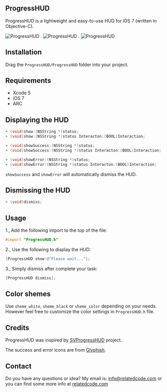 ## ProgressHUD

ProgressHUD is a lightweight and easy-to-use HUD for iOS 7 (written in Objective-C).

![ProgressHUD](http://relatedcode.com/progresshud/101.png)
.
![ProgressHUD](http://relatedcode.com/progresshud/102.png)
.
![ProgressHUD](http://relatedcode.com/progresshud/103.png)

## Installation

Drag the `ProgressHUD/ProgressHUD` folder into your project.

## Requirements

- Xcode 5
- iOS 7
- ARC

## Displaying the HUD

```objective-c
+ (void)show:(NSString *)status;
+ (void)show:(NSString *)status Interacton:(BOOL)Interaction;

+ (void)showSuccess:(NSString *)status;
+ (void)showSuccess:(NSString *)status Interacton:(BOOL)Interaction;

+ (void)showError:(NSString *)status;
+ (void)showError:(NSString *)status Interacton:(BOOL)Interaction;
```

`showSuccess` and `showError` will automatically dismiss the HUD.

## Dismissing the HUD

```objective-c
+ (void)dismiss;
```

## Usage

1., Add the following import to the top of the file:

```objective-c
#import "ProgressHUD.h"
```

2., Use the following to display the HUD:

```objective-c
[ProgressHUD show:@"Please wait..."];
```

3., Simply dismiss after complete your task:

```objective-c
[ProgressHUD dismiss];
```

## Color shemes

Use `sheme_white`, `sheme_black` or `sheme_color` depending on your needs. However feel free to customize the color settings in `ProgressHUD.h` file.

## Credits

ProgressHUD was inspired by [SVProgressHUD](https://github.com/samvermette/SVProgressHUD) project.

The success and error icons are from [Glyphish](http://glyphish.com).

## Contact

Do you have any questions or idea? My email is: info@relatedcode.com or you can find some more info at [relatedcode.com](http://relatedcode.com)
